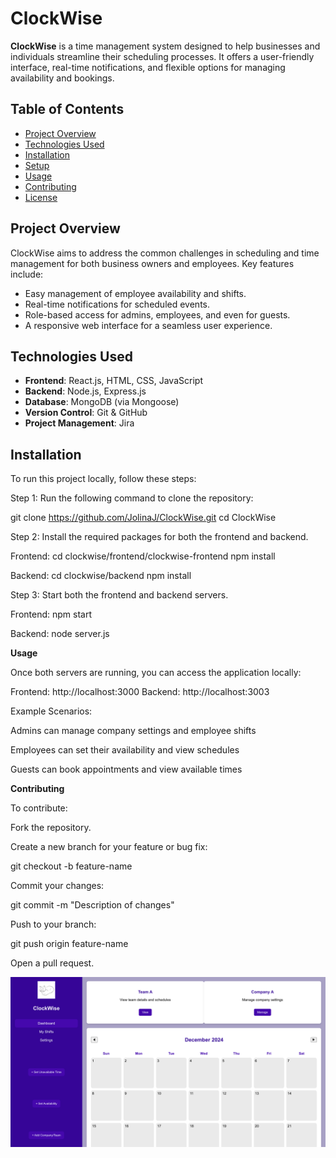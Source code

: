 # ClockWise

**ClockWise** is a time management system designed to help businesses and individuals streamline their scheduling processes. It offers a user-friendly interface, real-time notifications, and flexible options for managing availability and bookings.

## Table of Contents
- [Project Overview](#project-overview)
- [Technologies Used](#technologies-used)
- [Installation](#installation)
- [Setup](#setup)
- [Usage](#usage)
- [Contributing](#contributing)
- [License](#license)

## Project Overview

ClockWise aims to address the common challenges in scheduling and time management for both business owners and employees. 
Key features include:
- Easy management of employee availability and shifts.
- Real-time notifications for scheduled events.
- Role-based access for admins, employees, and even for guests.
- A responsive web interface for a seamless user experience.

## Technologies Used
- **Frontend**: React.js, HTML, CSS, JavaScript
- **Backend**: Node.js, Express.js
- **Database**: MongoDB (via Mongoose)
- **Version Control**: Git & GitHub
- **Project Management**: Jira

## Installation

To run this project locally, follow these steps:

Step 1: Run the following command to clone the repository:

git clone https://github.com/JolinaJ/ClockWise.git
cd ClockWise

Step 2: Install the required packages for both the frontend and backend.

Frontend:
cd clockwise/frontend/clockwise-frontend
npm install

Backend:
cd clockwise/backend
npm install

Step 3: Start both the frontend and backend servers.

Frontend:
npm start

Backend:
node server.js

**Usage**

Once both servers are running, you can access the application locally:

Frontend: http://localhost:3000
Backend: http://localhost:3003

Example Scenarios:

Admins can manage company settings and employee shifts

Employees can set their availability and view schedules

Guests can book appointments and view available times

**Contributing**

To contribute:

Fork the repository.

Create a new branch for your feature or bug fix:

git checkout -b feature-name

Commit your changes:

git commit -m "Description of changes"

Push to your branch:

git push origin feature-name

Open a pull request.

![alt text](image.png)